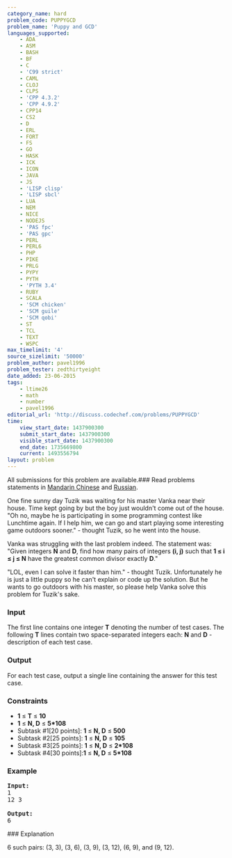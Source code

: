 ```yaml
---
category_name: hard
problem_code: PUPPYGCD
problem_name: 'Puppy and GCD'
languages_supported:
    - ADA
    - ASM
    - BASH
    - BF
    - C
    - 'C99 strict'
    - CAML
    - CLOJ
    - CLPS
    - 'CPP 4.3.2'
    - 'CPP 4.9.2'
    - CPP14
    - CS2
    - D
    - ERL
    - FORT
    - FS
    - GO
    - HASK
    - ICK
    - ICON
    - JAVA
    - JS
    - 'LISP clisp'
    - 'LISP sbcl'
    - LUA
    - NEM
    - NICE
    - NODEJS
    - 'PAS fpc'
    - 'PAS gpc'
    - PERL
    - PERL6
    - PHP
    - PIKE
    - PRLG
    - PYPY
    - PYTH
    - 'PYTH 3.4'
    - RUBY
    - SCALA
    - 'SCM chicken'
    - 'SCM guile'
    - 'SCM qobi'
    - ST
    - TCL
    - TEXT
    - WSPC
max_timelimit: '4'
source_sizelimit: '50000'
problem_author: pavel1996
problem_tester: zedthirtyeight
date_added: 23-06-2015
tags:
    - ltime26
    - math
    - number
    - pavel1996
editorial_url: 'http://discuss.codechef.com/problems/PUPPYGCD'
time:
    view_start_date: 1437900300
    submit_start_date: 1437900300
    visible_start_date: 1437900300
    end_date: 1735669800
    current: 1493556794
layout: problem
---
```

All submissions for this problem are available.###  Read problems statements in [Mandarin Chinese](http://www.codechef.com/download/translated/LTIME26/mandarin/PUPPYGCD.pdf) and [Russian](http://www.codechef.com/download/translated/LTIME26/russian/PUPPYGCD.pdf).

One fine sunny day Tuzik was waiting for his master Vanka near their house. Time kept going by but the boy just wouldn't come out of the house. "Oh no, maybe he is participating in some programming contest like Lunchtime again. If I help him, we can go and start playing some interesting game outdoors sooner." - thought Tuzik, so he went into the house.

Vanka was struggling with the last problem indeed. The statement was: "Given integers **N** and **D**, find how many pairs of integers **(i, j)** such that **1 ≤ i ≤ j ≤ N** have the greatest common divisor exactly **D**."

"LOL, even I can solve it faster than him." - thought Tuzik. Unfortunately he is just a little puppy so he can't explain or code up the solution. But he wants to go outdoors with his master, so please help Vanka solve this problem for Tuzik's sake.

### Input

The first line contains one integer **T** denoting the number of test cases.
The following **T** lines contain two space-separated integers each: **N** and **D** - description of each test case.

### Output

For each test case, output a single line containing the answer for this test case.

### Constraints

- **1** ≤ **T** ≤ **10**
- **1** ≤ **N, D** ≤ **5\*108**
- Subtask #1\[20 points\]: **1** ≤ **N, D** ≤ **500**
- Subtask #2\[25 points\]: **1** ≤ **N, D** ≤ **105**
- Subtask #3\[25 points\]: **1** ≤ **N, D** ≤ **2\*108**
- Subtask #4\[30 points\]:**1** ≤ **N, D** ≤ **5\*108**

### Example

<pre><b>Input:</b>
1
12 3

<b>Output:</b>
6
</pre>### Explanation

6 such pairs: (3, 3), (3, 6), (3, 9), (3, 12), (6, 9), and (9, 12).
